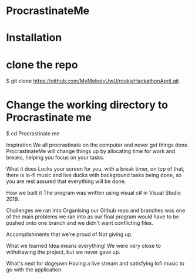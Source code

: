 # ProcrastinateMe

# Installation
 # clone the repo
$ git clone https://github.com/MyMelodyUwU/rookieHackathonApril.git

# Change the working directory to Procrastinate me
$ cd Procrastinate me

Inspiration
We all procrastinate on the computer and never get things done. ProcrastinateMe will change things up by allocating time for work and breaks, helping you focus on your tasks.

What it does
Locks your screen for you, with a break timer, on top of that, there is lo-fi music and live ducks with background tasks being done, so you are rest assured that everything will be done.

How we built it
The program was written using visual c# in Visual Studio 2019.

Challenges we ran into
Organising our Github repo and branches was one of the main problems we ran into as our final program would have to be pushed onto one branch and we didn't want conflicting files.

Accomplishments that we're proud of
Not giving up.

What we learned
Idea means everything! We were very close to withdrawing the project, but we never gave up.

What's next for dogepwn
Having a live stream and satisfying lofi music to go with the application.
